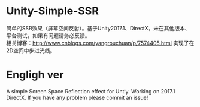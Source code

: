 # Unity-Simple-SSR
简单的SSR效果（屏幕空间反射）。基于Unity2017.1、DirectX。未在其他版本、平台测试，如果有问题请务必反馈。  
相关博客：http://www.cnblogs.com/yangrouchuan/p/7574405.html
实现了在2D空间中步进光线。

# Engligh ver
A simple Screen Space Reflection effect for Untiy. Working on 2017.1 DirectX. If you have any problem please commit an issue!
